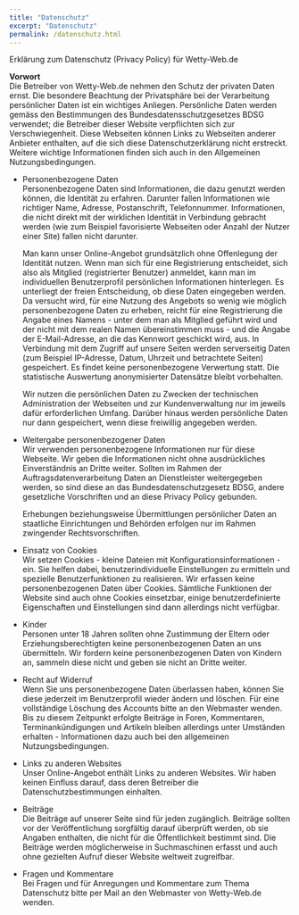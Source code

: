```yaml
---
title: "Datenschutz"
excerpt: "Datenschutz"
permalink: /datenschutz.html
---
```


Erklärung zum Datenschutz (Privacy Policy) für Wetty-Web.de

**Vorwort**    
Die Betreiber von Wetty-Web.de nehmen den Schutz der privaten Daten ernst. Die besondere Beachtung der Privatsphäre bei der Verarbeitung persönlicher Daten ist ein wichtiges Anliegen. Persönliche Daten werden gemäss den Bestimmungen des Bundesdatensschutzgesetzes BDSG verwendet; die Betreiber dieser Website verpflichten sich zur Verschwiegenheit. Diese Webseiten können Links zu Webseiten anderer Anbieter enthalten, auf die sich diese Datenschutzerklärung nicht erstreckt. Weitere wichtige Informationen finden sich auch in den Allgemeinen Nutzungsbedingungen.
 

- Personenbezogene Daten    
	Personenbezogene Daten sind Informationen, die dazu genutzt werden können, die Identität zu erfahren. Darunter fallen Informationen wie richtiger Name, Adresse, Postanschrift, Telefonnummer. Informationen, die nicht direkt mit der wirklichen Identität in Verbindung gebracht werden (wie zum Beispiel favorisierte Webseiten oder Anzahl der Nutzer einer Site) fallen nicht darunter.

    Man kann unser Online-Angebot grundsätzlich ohne Offenlegung der Identität nutzen. Wenn man sich für eine Registrierung entscheidet, sich also als Mitglied (registrierter Benutzer) anmeldet, kann man im individuellen Benutzerprofil persönlichen Informationen hinterlegen. Es unterliegt der freien Entscheidung, ob diese Daten eingegeben werden. Da versucht wird, für eine Nutzung des Angebots so wenig wie möglich personenbezogene Daten zu erheben, reicht für eine Registrierung die Angabe eines Namens - unter dem man als Mitglied geführt wird und der nicht mit dem realen Namen übereinstimmen muss - und die Angabe der E-Mail-Adresse, an die das Kennwort geschickt wird, aus. In Verbindung mit dem Zugriff auf unsere Seiten werden serverseitig Daten (zum Beispiel IP-Adresse, Datum, Uhrzeit und betrachtete Seiten) gespeichert. Es findet keine personenbezogene Verwertung statt. Die statistische Auswertung anonymisierter Datensätze bleibt vorbehalten.

    Wir nutzen die persönlichen Daten zu Zwecken der technischen Administration der Webseiten und zur Kundenverwaltung nur im jeweils dafür erforderlichen Umfang. Darüber hinaus werden persönliche Daten nur dann gespeichert, wenn diese freiwillig angegeben werden.

- Weitergabe personenbezogener Daten    
	Wir verwenden personenbezogene Informationen nur für diese Webseite. Wir geben die Informationen nicht ohne ausdrückliches Einverständnis an Dritte weiter. Sollten im Rahmen der Auftragsdatenverarbeitung Daten an Dienstleister weitergegeben werden, so sind diese an das Bundesdatenschutzgesetz BDSG, andere gesetzliche Vorschriften und an diese Privacy Policy gebunden.

    Erhebungen beziehungsweise Übermittlungen persönlicher Daten an staatliche Einrichtungen und Behörden erfolgen nur im Rahmen zwingender Rechtsvorschriften.

- Einsatz von Cookies    
	Wir setzen Cookies - kleine Dateien mit Konfigurationsinformationen - ein. Sie helfen dabei, benutzerindividuelle Einstellungen zu ermitteln und spezielle Benutzerfunktionen zu realisieren. Wir erfassen keine personenbezogenen Daten über Cookies. Sämtliche Funktionen der Website sind auch ohne Cookies einsetzbar, einige benutzerdefinierte Eigenschaften und Einstellungen sind dann allerdings nicht verfügbar.

- Kinder    
	Personen unter 18 Jahren sollten ohne Zustimmung der Eltern oder Erziehungsberechtigten keine personenbezogenen Daten an uns übermitteln. Wir fordern keine personenbezogenen Daten von Kindern an, sammeln diese nicht und geben sie nicht an Dritte weiter.

- Recht auf Widerruf    
	Wenn Sie uns personenbezogene Daten überlassen haben, können Sie diese jederzeit im Benutzerprofil wieder ändern und löschen. Für eine vollständige Löschung des Accounts bitte an den Webmaster wenden. Bis zu diesem Zeitpunkt erfolgte Beiträge in Foren, Kommentaren, Terminankündigungen und Artikeln bleiben allerdings unter Umständen erhalten - Informationen dazu auch bei den allgemeinen Nutzungsbedingungen.

- Links zu anderen Websites    
	Unser Online-Angebot enthält Links zu anderen Websites. Wir haben keinen Einfluss darauf, dass deren Betreiber die Datenschutzbestimmungen einhalten.

- Beiträge    
	Die Beiträge auf unserer Seite sind für jeden zugänglich. Beiträge sollten vor der Veröffentlichung sorgfältig darauf überprüft werden, ob sie Angaben enthalten, die nicht für die Öffentlichkeit bestimmt sind. Die Beiträge werden möglicherweise in Suchmaschinen erfasst und auch ohne gezielten Aufruf dieser Website weltweit zugreifbar.

- Fragen und Kommentare    
	Bei Fragen und für Anregungen und Kommentare zum Thema Datenschutz bitte per Mail an den Webmaster von Wetty-Web.de wenden.
